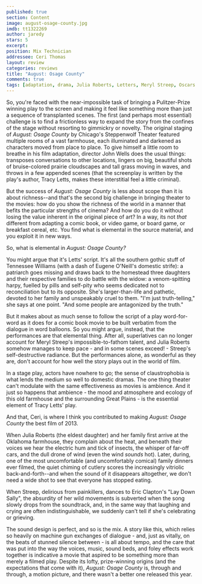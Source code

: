 ```yaml
---
published: true
section: Content
image: august-osage-county.jpg
imdb: tt1322269
author: jaredy 
stars: 5
excerpt: 
position: Mix Technician
addressee: Ceri Thomas
layout: review
categories: reviews
title: "August: Osage County"
comments: true
tags: [adaptation, drama, Julia Roberts, Letters, Meryl Streep, Oscars 2014]
---
```


So, you're faced with the near-impossible task of bringing a Pulitzer-Prize winning play to the screen and making it feel like something more than just a sequence of transplanted scenes. The first (and perhaps most essential) challenge is to find a frictionless way to expand the story from the confines of the stage without resorting to gimmickry or novelty. The original staging of _August: Osage County_ by Chicago's Steppenwolf Theater featured multiple rooms of a vast farmhouse, each illuminated and darkened as characters moved from place to place. To give himself a little room to breathe in his film adaptation, director John Wells does the usual things: transposes conversations to other locations, lingers on big, beautiful shots of bruise-colored prairie cloudscapes and tall grass moving in waves, and throws in a few appended scenes (that the screenplay is written by the play's author, Tracy Letts, makes these interstitial feel a little criminal).

But the success of _August: Osage County_ is less about scope than it is about richness--and that's the second big challenge in bringing theater to the movies: how do you show the richness of the world in a manner that befits the particular strengths of cinema? And how do you do it without losing the value inherent in the original piece of art? In a way, its not _that_ different from adapting a comic book, or video game, or board game, or breakfast cereal, etc. You find what is elemental in the source material, and you exploit it in new ways.

So, what is elemental in _August: Osage County?_ 

You might argue that it's Letts' script. It's all the southern gothic stuff of Tennessee Williams (with a dash of Eugene O'Neill's domestic strife): a patriarch goes missing and draws back to the homestead three daughters and their respective families to do battle with the widow: a venom-spitting harpy, fuelled by pills and self-pity who seems dedicated not to reconciliation but to its opposite. She's larger-than-life and pathetic, devoted to her family and unspeakably cruel to them. "I'm just truth-telling," she says at one point. "And some people are antagonized by the truth."

But it makes about as much sense to follow the script of a play word-for-word as it does for a comic book movie to be built verbatim from the dialogue in word balloons. So you might argue, instead, that the performances are that elemental thing. After all, superlatives can no longer account for Meryl Streep's impossible-to-fathom talent, and Julia Roberts somehow manages to keep pace - and in some scenes exceed! - Streep's self-destructive radiance. But the performances alone, as wonderful as they are, don't account for how well the story plays out in the world of film.

In a stage play, actors have nowhere to go; the sense of claustrophobia is what lends the medium so well to domestic dramas. The one thing theater can't modulate with the same effectiveness as movies is ambience. And it just so happens that ambience - the mood and atmosphere and ecology of this old farmhouse and the surrounding Great Plains - is the essential element of Tracy Letts' play.

And that, Ceri, is where I think you contributed to making _August: Osage County_ the best film of 2013.

When Julia Roberts (the eldest daughter) and her family first arrive at the Oklahoma farmhouse, they complain about the heat, and beneath their voices we hear the electric hum and tick of insects, the whisper of far-off cars, and the dull drone of wind (even the wind _sounds_ hot). Later, during, one of the most uncomfortable (and uncomfortably comical) family dinners ever filmed, the quiet chiming of cutlery scores the increasingly vitriolic back-and-forth--and when the sound of it disappears altogether, we don't need a wide shot to see that everyone has stopped eating.

When Streep, delirious from painkillers, dances to Eric Clapton's "Lay Down Sally", the absurdity of her wild movements is subverted when the song slowly drops from the soundtrack, and, in the same way that laughing and crying are often indistinguishable, we suddenly can't tell if she's celebrating or grieving.

The sound design is perfect, and so is the mix. A story like this, which relies so heavily on machine gun exchanges of dialogue - and, just as vitally, on the beats of stunned silence between - is all about tempo, and the care that was put into the way the voices, music, sound beds, and foley effects work together is indicative a movie that aspired to be something more than merely a filmed play. Despite its lofty, prize-winning origins (and the expectations that come with it), _August: Osage County_ is, through and through, a motion picture, and there wasn't a better one released this year.